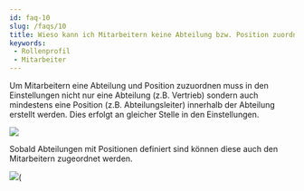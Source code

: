 ```yaml
---
id: faq-10
slug: /faqs/10
title: Wieso kann ich Mitarbeitern keine Abteilung bzw. Position zuordnen, obwohl ich Abteilungen bereits erstellt habe
keywords:
 - Rollenprofil
 - Mitarbeiter
---
```

Um Mitarbeitern eine Abteilung und Position zuzuordnen muss in den Einstellungen nicht nur eine Abteilung (z.B. Vertrieb) sondern auch mindestens eine Position (z.B. Abteilungsleiter) innerhalb der Abteilung erstellt werden. Dies erfolgt an gleicher Stelle in den Einstellungen.

![](https://caqadmin.blob.core.windows.net/public-screenshots/manual-screenshots/settings_departments.png)

Sobald Abteilungen mit Positionen definiert sind können diese auch den Mitarbeitern zugeordnet werden. 

![](https://caqadmin.blob.core.windows.net/public-screenshots/manual-screenshots/employees_details.png)(
